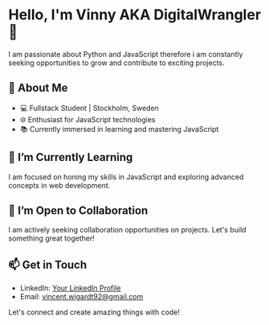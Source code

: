 # Hello, I'm Vinny AKA DigitalWrangler 👋

I am passionate about Python and JavaScript therefore i am constantly seeking opportunities to grow and contribute to exciting projects.

## 🚀 About Me

- 💻 Fullstack Student | Stockholm, Sweden
- 🌐 Enthusiast for JavaScript technologies
- 📚 Currently immersed in learning and mastering JavaScript

## 🌱 I’m Currently Learning

I am focused on honing my skills in JavaScript and exploring advanced concepts in web development.

## 👥 I’m Open to Collaboration

I am actively seeking collaboration opportunities on projects. Let's build something great together!

## 📫 Get in Touch


- LinkedIn: [Your LinkedIn Profile](https://www.linkedin.com/in/vincent-wigardt-7367571b3/?trk=nav_responsive_tab_profile_pic&originalSubdomain=se)
- Email: vincent.wigardt92@gmail.com


<!---
DigitalWrangler/DigitalWrangler is a ✨ special ✨ repository because its `README.md` (this file) appears on your GitHub profile.
You can click the Preview link to take a look at your changes.
--->

Let's connect and create amazing things with code!
